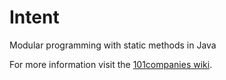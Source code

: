 # Intent
Modular programming with static methods in Java

For more information visit the [101companies wiki](http://www.101companies.org).